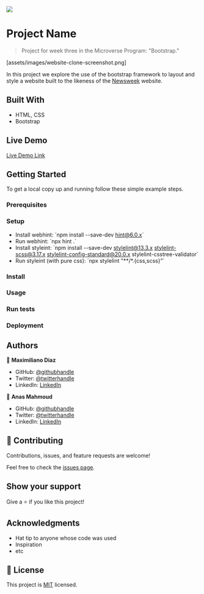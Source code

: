 ![](https://img.shields.io/badge/Microverse-blueviolet)

# Project Name

> Project for week three in the Microverse Program: "Bootstrap."

[assets/images/website-clone-screenshot.png]

In this project we explore the use of the bootstrap framework to layout and style a website built to the likeness of the [Newsweek](https://web.archive.org/web/20210120125445/https://www.newsweek.com/) website.

## Built With

- HTML, CSS
- Bootstrap

## Live Demo

[Live Demo Link](https://mistermaxis.github.io/bootstrap-project/)

## Getting Started

To get a local copy up and running follow these simple example steps.

### Prerequisites

### Setup

- Install webhint: ´npm install --save-dev hint@6.0.x´
- Run webhint: ´npx hint .´
- Install styleint: ´npm install --save-dev stylelint@13.3.x stylelint-scss@3.17.x stylelint-config-standard@20.0.x stylelint-csstree-validator´
- Run styleint (with pure css): ´npx stylelint "**/*.{css,scss}"´

### Install

### Usage

### Run tests

### Deployment



## Authors

👤 **Maximiliano Diaz**

- GitHub: [@githubhandle](https://github.com/githubhandle)
- Twitter: [@twitterhandle](https://twitter.com/twitterhandle)
- LinkedIn: [LinkedIn](https://linkedin.com/linkedinhandle)

👤 **Anas Mahmoud**

- GitHub: [@githubhandle](https://github.com/githubhandle)
- Twitter: [@twitterhandle](https://twitter.com/twitterhandle)
- LinkedIn: [LinkedIn](https://linkedin.com/linkedinhandle)

## 🤝 Contributing

Contributions, issues, and feature requests are welcome!

Feel free to check the [issues page](https://github.com/issues).

## Show your support

Give a ⭐️ if you like this project!

## Acknowledgments

- Hat tip to anyone whose code was used
- Inspiration
- etc

## 📝 License

This project is [MIT](lic.url) licensed.

